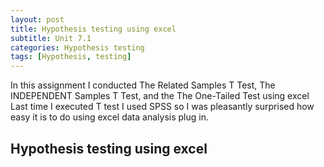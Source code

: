 ```yaml
---
layout: post
title: Hypothesis testing using excel
subtitle: Unit 7.1
categories: Hypothesis testing
tags: [Hypothesis, testing]
---
```


In this assignment I conducted The Related Samples T Test, The INDEPENDENT Samples T Test, and the The One-Tailed Test using excel
Last time I executed T test I used SPSS so I was pleasantly surprised how easy it is to do using excel data analysis plug in. 

## Hypothesis testing using excel 

